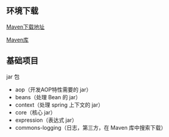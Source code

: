 ## 环境下载

[Maven下载地址](https://maven.springframework.org/release/org/springframework/spring/)

[Maven库](https://mvnrepository.com)

## 基础项目

jar 包

* aop（开发AOP特性需要的 jar）
* beans（处理 Bean 的 jar）
* context（处理 spring 上下文的 jar）
* core（核心 jar）
* expression（表达式 jar）
* commons-logging（日志，第三方，在 Maven 库中搜索下载）

